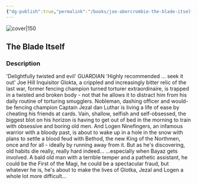 ```yaml
---
{"dg-publish":true,"permalink":"/books/joe-abercrombie-the-blade-itself/","title":"\"The Blade Itself\"","tags":["Fantasy"]}
---
```




![cover|150](http://books.google.com/books/content?id=pvVSwRWXerEC&printsec=frontcover&img=1&zoom=1&edge=curl&source=gbs_api)

## The Blade Itself

### Description

'Delightfully twisted and evil' GUARDIAN 'Highly recommended ... seek it out' Joe Hill Inquisitor Glokta, a crippled and increasingly bitter relic of the last war, former fencing champion turned torturer extraordinaire, is trapped in a twisted and broken body - not that he allows it to distract him from his daily routine of torturing smugglers. Nobleman, dashing officer and would-be fencing champion Captain Jezal dan Luthar is living a life of ease by cheating his friends at cards. Vain, shallow, selfish and self-obsessed, the biggest blot on his horizon is having to get out of bed in the morning to train with obsessive and boring old men. And Logen Ninefingers, an infamous warrior with a bloody past, is about to wake up in a hole in the snow with plans to settle a blood feud with Bethod, the new King of the Northmen, once and for all - ideally by running away from it. But as he's discovering, old habits die really, really hard indeed... ...especially when Bayaz gets involved. A bald old man with a terrible temper and a pathetic assistant, he could be the First of the Magi, he could be a spectacular fraud, but whatever he is, he's about to make the lives of Glotka, Jezal and Logen a whole lot more difficult...
```